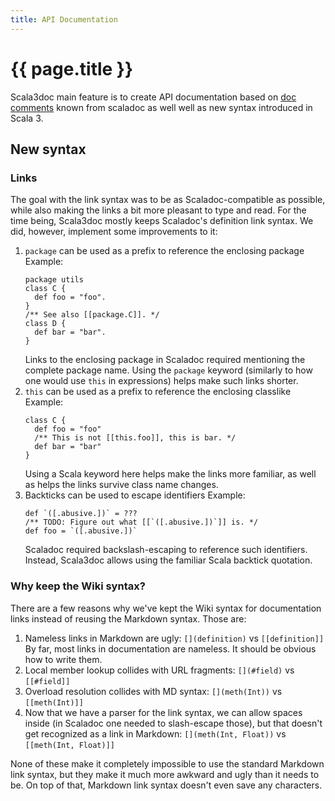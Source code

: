 ```yaml
---
title: API Documentation
---
```


# {{ page.title }}

Scala3doc main feature is to create API documentation based on [doc comments](https://docs.scala-lang.org/style/scaladoc.html) known from scaladoc as well well as new syntax introduced in Scala 3.

## New syntax

### Links

The goal with the link syntax was to be as Scaladoc-compatible as possible,
while also making the links a bit more pleasant to type and read.
For the time being, Scala3doc mostly keeps Scaladoc's definition link syntax. We
did, however, implement some improvements to it:

1. `package` can be used as a prefix to reference the enclosing package
    Example:
    ```
    package utils
    class C {
      def foo = "foo".
    }
    /** See also [[package.C]]. */
    class D {
      def bar = "bar".
    }
    ```
    Links to the enclosing package in Scaladoc required mentioning the complete
    package name. Using the `package` keyword (similarly to how one would use
    `this` in expressions) helps make such links shorter.
1. `this` can be used as a prefix to reference the enclosing classlike
    Example:
    ```
    class C {
      def foo = "foo"
      /** This is not [[this.foo]], this is bar. */
      def bar = "bar"
    }
    ```
    Using a Scala keyword here helps make the links more familiar, as well as
    helps the links survive class name changes.
1. Backticks can be used to escape identifiers
    Example:
    ```
    def `([.abusive.])` = ???
    /** TODO: Figure out what [[`([.abusive.])`]] is. */
    def foo = `([.abusive.])`
    ```
    Scaladoc required backslash-escaping to reference such identifiers. Instead,
    Scala3doc allows using the familiar Scala backtick quotation.

### Why keep the Wiki syntax?

There are a few reasons why we've kept the Wiki syntax for documentation links
instead of reusing the Markdown syntax. Those are:

1. Nameless links in Markdown are ugly: `[](definition)` vs `[[definition]]`
    By far, most links in documentation are nameless. It should be obvious how to
    write them.
2. Local member lookup collides with URL fragments: `[](#field)` vs `[[#field]]`
3. Overload resolution collides with MD syntax: `[](meth(Int))` vs `[[meth(Int)]]`
4. Now that we have a parser for the link syntax, we can allow spaces inside (in
    Scaladoc one needed to slash-escape those), but that doesn't get recognized
    as a link in Markdown: `[](meth(Int, Float))` vs `[[meth(Int, Float)]]`

None of these make it completely impossible to use the standard Markdown link
syntax, but they make it much more awkward and ugly than it needs to be. On top
of that, Markdown link syntax doesn't even save any characters.